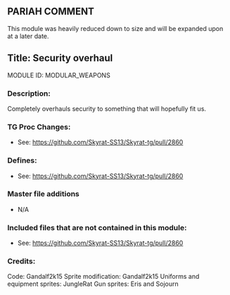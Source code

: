 ## PARIAH COMMENT
This module was heavily reduced down to size and will be expanded upon at a later date.

## Title: Security overhaul

MODULE ID: MODULAR_WEAPONS

### Description:

Completely overhauls security to something that will hopefully fit us.

### TG Proc Changes:

- See: https://github.com/Skyrat-SS13/Skyrat-tg/pull/2860

### Defines:

- See: https://github.com/Skyrat-SS13/Skyrat-tg/pull/2860

### Master file additions

- N/A

### Included files that are not contained in this module:

- See: https://github.com/Skyrat-SS13/Skyrat-tg/pull/2860


### Credits:
Code: Gandalf2k15
Sprite modification: Gandalf2k15
Uniforms and equipment sprites: JungleRat
Gun sprites: Eris and Sojourn
